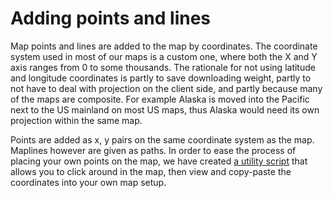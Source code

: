 Adding points and lines
===

Map points and lines are added to the map by coordinates. The coordinate system used in most of our maps is a custom one, where both the X and Y axis ranges from 0 to some thousands. The rationale for not using latitude and longitude coordinates is partly to save downloading weight, partly to not have to deal with projection on the client side, and partly because many of the maps are composite. For example Alaska is moved into the Pacific next to the US mainland on most US maps, thus Alaska would need its own projection within the same map. 

Points are added as x, y pairs on the same coordinate system as the map. Maplines however are given as paths. In order to ease the process of placing your own points on the map, we have created [a utility script](https://jsfiddlefiddle.net/gh/get/jquery/1.7.2/highslide-software/highcharts.com/tree/master/samples/maps/chart/events-click-getcoordinates/) that allows you to click around in the map, then view and copy-paste the coordinates into your own map setup.
